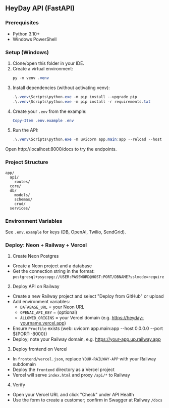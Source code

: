 ## HeyDay API (FastAPI)

### Prerequisites
- Python 3.10+
- Windows PowerShell

### Setup (Windows)
1. Clone/open this folder in your IDE.
2. Create a virtual environment:
   ```powershell
   py -m venv .venv
   ```
3. Install dependencies (without activating venv):
   ```powershell
   .\.venv\Scripts\python.exe -m pip install --upgrade pip
   .\.venv\Scripts\python.exe -m pip install -r requirements.txt
   ```
4. Create your `.env` from the example:
   ```powershell
   Copy-Item .env.example .env
   ```
5. Run the API:
   ```powershell
   .\.venv\Scripts\python.exe -m uvicorn app.main:app --reload --host 0.0.0.0 --port 8000
   ```

Open http://localhost:8000/docs to try the endpoints.

### Project Structure
```
app/
  api/
    routes/
  core/
  db/
    models/
    schemas/
    crud/
  services/
```

### Environment Variables
See `.env.example` for keys (DB, OpenAI, Twilio, SendGrid).

### Deploy: Neon + Railway + Vercel

1) Create Neon Postgres
- Create a Neon project and a database
- Get the connection string in the format:
  `postgresql+psycopg://USER:PASSWORD@HOST:PORT/DBNAME?sslmode=require`

2) Deploy API on Railway
- Create a new Railway project and select "Deploy from GitHub" or upload
- Add environment variables:
  - `DATABASE_URL` = your Neon URL
  - `OPENAI_API_KEY` = (optional)
  - `ALLOWED_ORIGINS` = your Vercel domain (e.g. https://heyday-yourname.vercel.app)
- Ensure `Procfile` exists (web: uvicorn app.main:app --host 0.0.0.0 --port ${PORT:-8000})
- Deploy; note your Railway domain, e.g. https://your-app.up.railway.app

3) Deploy frontend on Vercel
- In `frontend/vercel.json`, replace `YOUR-RAILWAY-APP` with your Railway subdomain
- Deploy the `frontend` directory as a Vercel project
- Vercel will serve `index.html` and proxy `/api/*` to Railway

4) Verify
- Open your Vercel URL and click "Check" under API Health
- Use the form to create a customer; confirm in Swagger at Railway `/docs`

